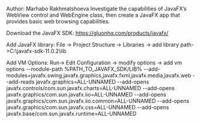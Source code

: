 Author: Marhabo Rakhmatshoeva
Investigate the capabilities of JavaFX’s WebView control and WebEngine class, then create a JavaFX app that provides basic web browsing capabilities.

Download the JavaFX SDK: https://gluonhq.com/products/javafx/

Add JavaFX library: File -> Project Structure -> Libraries -> add library path->C:\javafx-sdk-11.0.2\lib

Add VM Options: Run-> Edit Configuration -> modify options -> add vm options --module-path %PATH_TO_JAVAFX_SDK/LIB% --add-modules=javafx.swing,javafx.graphics,javafx.fxml,javafx.media,javafx.web --add-reads javafx.graphics=ALL-UNNAMED --add-opens javafx.controls/com.sun.javafx.charts=ALL-UNNAMED --add-opens javafx.graphics/com.sun.javafx.iio=ALL-UNNAMED --add-opens javafx.graphics/com.sun.javafx.iio.common=ALL-UNNAMED --add-opens javafx.graphics/com.sun.javafx.css=ALL-UNNAMED --add-opens javafx.base/com.sun.javafx.runtime=ALL-UNNAMED

